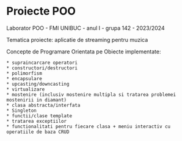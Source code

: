 # Proiecte POO
Laborator POO - FMI UNIBUC - anul I - grupa 142 - 2023/2024

Tematica proiecte: aplicatie de streaming pentru muzica

Concepte de Programare Orientata pe Obiecte implementate:

    * supraincarcare operatori
    * constructori/destructori
    * polimorfism
    * encapsulare
    * upcasting/downcasting
    * virtualizare
    * mostenire (inclusiv mostenire multipla si tratarea problemei mostenirii in diamant)
    * clasa abstracta/interfata
    * Singleton
    * functii/clase template
    * tratarea exceptiilor
    * functionalitati pentru fiecare clasa + meniu interactiv cu operatiile de baza CRUD
